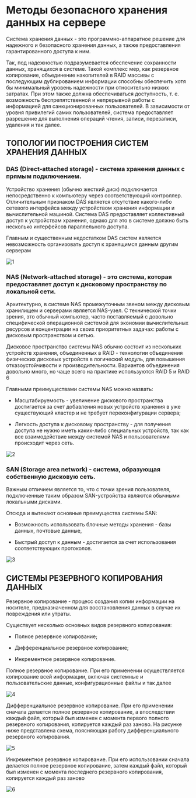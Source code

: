 # Методы безопасного хранения данных на серверe

Система хранения данных - это программно-аппаратное решение для надежного и безопасного хранения данных, а также предоставления гарантированного доступа к ним.

Так, под надежностью подразумевается обеспечение сохранности данных, хранящихся в системе. Такой комплекс мер, как резервное копирование, объединение накопителей в
RAID массивы с последующим дублированием информации способны обеспечить хотя бы минимальный уровень надежности при относительно низких затратах. При этом также должна 
обеспечиваться доступность, т. е. возможность беспрепятственной и непрерывной работы с информацией для санкционированных пользователей. В зависимости от уровня 
привилегий самих пользователей, система предоставляет разрешение для выполнения операций чтения, записи, перезаписи, удаления и так далее.

## ТОПОЛОГИИ ПОСТРОЕНИЯ СИСТЕМ ХРАНЕНИЯ ДАННЫХ

### DAS (Direct-attached storage) - система хранения данных с прямым подключением. 

Устройство хранения (обычно жесткий диск) подключается непосредственно 
к компьютеру через соответствующий контроллер. Отличительным признаком DAS является отсутствие какого-либо сетевого интерфейса между устройством хранения информации 
и вычислительной машиной. Система DAS предоставляет коллективный доступ к устройствам хранения, однако для это в системе должно быть несколько интерфейсов параллельного
доступа.

Главным и существенным недостатком DAS систем является невозможность организовать доступ к хранящимся данным другим серверам

![1](https://wiki.merionet.ru/images/obzor-metodov-bezopasnogo-xraneniya-dannyx-na-servere/1.png)

### NAS (Network-attached storage) - это система, которая предоставляет доступ к дисковому пространству по локальной сети. 

Архитектурно, в системе NAS промежуточным звеном между дисковым хранилищем и серверами является NAS-узел. С технической точки зрения, это обычный компьютер, часто 
поставляемый с довольно специфической операционной системой для экономии вычислительных ресурсов и концентрации на своих приоритетных задачах: работы с дисковым 
пространством и сетью.

Дисковое пространство системы NAS обычно состоит из нескольких устройств хранения, объединенных в RAID - технологии объединения физических дисковых устройств в 
логический модуль, для повышения отказоустойчивости и производительности. Вариантов объединения довольно много, но чаще всего на практике используются RAID 5 и RAID 6

Главными преимуществами системы NAS можно назвать:  

- Масштабируемость - увеличение дискового пространства достигается за счет добавления новых устройств хранения в уже существующий кластер и не требует переконфигурации
 сервера; 
 
- Легкость доступа к дисковому пространству - для получения доступа не нужно иметь каких-либо специальных устройств, так как все взаимодействие между системой NAS и 
пользователями происходит через сеть.

![2](https://wiki.merionet.ru/images/obzor-metodov-bezopasnogo-xraneniya-dannyx-na-servere/2.png)

### SAN (Storage area network) - система, образующая собственную дисковую сеть. 

Важным отличием является то, что с точки зрения пользователя, подключенные таким образом SAN-устройства являются обычными локальными дисками. 

Отсюда и вытекают основные преимущества системы SAN:  

- Возможность использовать блочные методы хранения - базы данных, почтовые данные, 

- Быстрый доступ к данным - достигается за счет использования соответствующих протоколов.

![3](https://wiki.merionet.ru/images/obzor-metodov-bezopasnogo-xraneniya-dannyx-na-servere/3.png)

## СИСТЕМЫ РЕЗЕРВНОГО КОПИРОВАНИЯ ДАННЫХ 

Резервное копирование - процесс создания копии информации на носителе, предназначенном для восстановления данных в случае их повреждения или утраты. 

Существует несколько основных видов резервного копирования:  

- Полное резервное копирование; 

- Дифференциальное резервное копирование; 

- Инкрементное резервное копирование.

Полное резервное копирование. При его применении осуществляется копирование всей информации, включая системные и пользовательские данные, конфигурационные файлы и так далее

![4](https://wiki.merionet.ru/images/obzor-metodov-bezopasnogo-xraneniya-dannyx-na-servere/4.png)

Дифференциальное резервное копирование. При его применении сначала делается полное резервное копирование, а впоследствии каждый файл, который был изменен с момента первого полного резервного копирования, копируется каждый раз заново. На рисунке ниже представлена схема, поясняющая работу дифференциального резервного копирования.

![5](https://wiki.merionet.ru/images/obzor-metodov-bezopasnogo-xraneniya-dannyx-na-servere/5.png)

Инкрементное резервное копирование. При его использовании сначала делается полное резервное копирование, затем каждый файл, который был изменен с момента последнего резервного копирования, копируется каждый раз заново

![6](https://wiki.merionet.ru/images/obzor-metodov-bezopasnogo-xraneniya-dannyx-na-servere/6.png)
